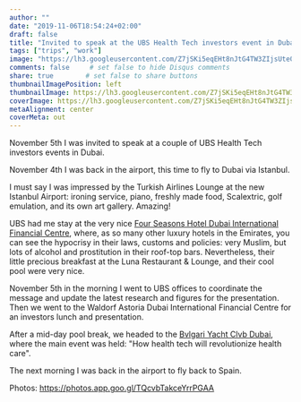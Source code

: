 ```yaml
---
author: ""
date: "2019-11-06T18:54:24+02:00"
draft: false
title: "Invited to speak at the UBS Health Tech investors event in Dubai"
tags: ["trips", "work"]
image: "https://lh3.googleusercontent.com/Z7jSKi5eqEHt8nJtG4TW3ZIjsUte00Sry_17op1xNBFfJ7tTvDnTTbENPIJ0cmhlkD-9j4ekagjOcbVqpfTG_PWfGpm-ykMnYM3bv1j74D-ZNCrG6er6C7v7oaIRHndErEc30ZKYZ7Y=w1920-h1080"
comments: false     # set false to hide Disqus comments
share: true        # set false to share buttons
thumbnailImagePosition: left
thumbnailImage: https://lh3.googleusercontent.com/Z7jSKi5eqEHt8nJtG4TW3ZIjsUte00Sry_17op1xNBFfJ7tTvDnTTbENPIJ0cmhlkD-9j4ekagjOcbVqpfTG_PWfGpm-ykMnYM3bv1j74D-ZNCrG6er6C7v7oaIRHndErEc30ZKYZ7Y=w1920-h1080
coverImage: https://lh3.googleusercontent.com/Z7jSKi5eqEHt8nJtG4TW3ZIjsUte00Sry_17op1xNBFfJ7tTvDnTTbENPIJ0cmhlkD-9j4ekagjOcbVqpfTG_PWfGpm-ykMnYM3bv1j74D-ZNCrG6er6C7v7oaIRHndErEc30ZKYZ7Y=w1920-h1080
metaAlignment: center
coverMeta: out
---
```


November 5th I was invited to speak at a couple of UBS Health Tech investors events in Dubai.

<!--more-->

November 4th I was back in the airport, this time to fly to Dubai via Istanbul.

I must say I was impressed by the Turkish Airlines Lounge at the new Istanbul Airport: ironing service, piano, freshly made food, Scalextric, golf emulation, and its own art gallery. Amazing!

UBS had me stay at the very nice [Four Seasons Hotel Dubai International Financial Centre](https://www.fourseasons.com/dubaidifc/), where, as so many other luxury hotels in the Emirates, you can see the hypocrisy in their laws, customs and policies: very Muslim, but lots of alcohol and prostitution in their roof-top bars. Nevertheless, their little precious breakfast at the Luna Restaurant & Lounge, and their cool pool were very nice.

November 5th in the morning I went to UBS offices to coordinate the message and update the latest research and figures for the presentation. Then we went to the Waldorf Astoria Dubai International Financial Centre for an investors lunch and presentation.

After a mid-day pool break, we headed to the [Bvlgari Yacht Clvb Dubai](https://www.bulgarihotels.com/dubai), where the main event was held: "How health tech will revolutionize health care".

The next morning I was back in the airport to fly back to Spain.

Photos: https://photos.app.goo.gl/TQcvbTakceYrrPGAA

<script src="https://cdn.jsdelivr.net/npm/publicalbum@latest/embed-ui.min.js" async></script>
<div class="pa-gallery-player-widget" style="width:100%; height:480px; display:none;"
  data-link="https://photos.app.goo.gl/TQcvbTakceYrrPGAA"
  data-title="103 new photos by Jorge Cortell">
  <object data="https://lh3.googleusercontent.com/HssXHdyePZx-UyJRg8aTlGM3bz_UR-emLFBjtBFElWzOMUzGdEIanC-u-1IAYpMo3fJPpZOnsIDJ_SzjZxBwPzAqlgEtkaSb9i7sLe9BumNylkRF8SMnH6j0DNbQbe3RclFCFx7Cqho=w1920-h1080"></object>
  <object data="https://lh3.googleusercontent.com/bbDN-EvGJsdIYtp53RPRvYtZcqZCCTuBaqhhNoDca7PMOZ6qL6GmI7GYislHlMwl_FB28qq1BU2PM0LSVoH4Ur_R7VjxOlxzixdMUGNqeSISWOjCy2xoF0nlVmEvtGq0rZKmM3b3Rzw=w1920-h1080"></object>
  <object data="https://lh3.googleusercontent.com/lb0bfT827Lz78aTCg_1YL-MxDYIGz7-HqZSq3AOm3Q2c-PHp_IlZCZwwx4YkdAoUkpB6-7trTk64rNX8aqzxjQxpByyJdaOT4At1AQjpl1GzTFWl8K-Pp2zH7qh2aEvIRMWHvNGHzG4=w1920-h1080"></object>
  <object data="https://lh3.googleusercontent.com/8_bzAFEnVcOLPDeARllZRg0JojkwLah_tJ2YSD2GG138nMcr1QpDidTx7m21BiTvzGBLnv5r8cAfTyNHk7Gt04tzcdTgnBtAiXSYcpZXsIFX1q6VK7og4qxUcz4cY5qMcLhrEYOfni4=w1920-h1080"></object>
  <object data="https://lh3.googleusercontent.com/eA8QF1KTdVrrtSieZ9niHORI9q5-MYUaPtLNM5nJP1Ic3ALSBk3W45ftcdg06QGUSGsYTi0e1A4HqWS7R8qj9kJwSWw4ahUicP2nBoIUWfIYIWPQ47hitiM-GvqBPg1cRoI9RToHyCk=w1920-h1080"></object>
  <object data="https://lh3.googleusercontent.com/ql4VHsPRl6_W5T0mhWrJG6WbzdH477-6qYevTShVOnAweidFoRpmnVqm6F4E731p2pxJ7ZJXK6u2x9Ac1Ore2d0YWyl_Tkmz7Dwf8nilGPLQRpkbwiAIsY3kRJU_pSsMrcDHHtWptjY=w1920-h1080"></object>
  <object data="https://lh3.googleusercontent.com/zImqToYUMVYzbckev5RBiDgplst5LRsn1e_47Xau_cW_H1s5uL6mYqDpW1Z1RhEQ2OWsZPXLn3dZxc3DgTfkxlZea1oVe398waXSNC7_zhn5IjVSnjwUfjivRjVgL2-xsAXycF_8uiI=w1920-h1080"></object>
  <object data="https://lh3.googleusercontent.com/TZJZnWhDevOV9geAfxYjeTXuKF9WAiMBBKbNPHTcllTdA7uqDoiZQ4-20ygu1ZLHcgLcwSKgzi_OKhVqFfz5qqqNBtG28HqKtcSpF0dP4xabhluuJbEczXR_bTukQBb9mFyCv-r04FM=w1920-h1080"></object>
  <object data="https://lh3.googleusercontent.com/Qov86WYKzpbtOlDHqq7LH3x53iAkv8uroFNDyK4wrCJyN7n0F4oogTP00nrI1t2tMRHWbkhUjZOjxjP1h3p4DLK_TefwkNKtMJfCYz_E5wSsY1DUEsXa2VRLx0LK9Ug9NN7NnEhs5nU=w1920-h1080"></object>
  <object data="https://lh3.googleusercontent.com/p2OnxfwYiJ3W9x-wU638NS_lcEU4NoBU6pDMHAcfgMWV8_cGshyaODf8jkWx3Rw2w2kElXSVuh5rLTrBkL0Ubg-Z-VmeBeu2WFNARgCPaasbr9v8wOzZz6eXH3muGotHmptvglScdWE=w1920-h1080"></object>
  <object data="https://lh3.googleusercontent.com/h6sGM7ADtBdm-HgWKjYCM4p8t-7sVdFdDbQoI1Y0ndUFdP5N8_7oFbJCbctUh0HaP8HKmpytBiHPhGJesQcGWAZRy7jTDI-guavux0omV_0jqGxacaS13V-y7A2VbP3L_qwiD1csk_8=w1920-h1080"></object>
  <object data="https://lh3.googleusercontent.com/6FjuaAU0tfJVCqOHEZW4Eb1kpLypoBDwoDCZQOhgO0hrzTJJP4aQUfzGSU4cAPrenyKvKkieMpMsAz8rrPqcmI2u0m64VGeyxoCHlCoGraC4n-Pi36tVHK5p5vla6M7x8oKFrlPygmw=w1920-h1080"></object>
  <object data="https://lh3.googleusercontent.com/jnuL2g713m5Mpvl-IjbzSkopKC0h5h7QS4gANmuP6UXad6dyUJ76Pnuu8OmRBBCOyv6Y5CyaV9tqNW73cgpvrOQ5SFmKtK8OTYduUtJj4yIPwic9Je4hOWr7ByHh3__hlNgrXOIkqdY=w1920-h1080"></object>
  <object data="https://lh3.googleusercontent.com/rJ60umUos1wZcagaQVcfVV-ykUOi5WopsPRNB6YF1sD3hgIgxE4dL9XN7o9QO9KS3fWUgC84R0XdoRvmK5KFYSIX9TDkVS1sSX0IXGDuA0GlX5nR19PrCjfZo8s89Cym6ZEoxa-2Ip4=w1920-h1080"></object>
  <object data="https://lh3.googleusercontent.com/UvcTmY5qI0fvNz8zFyKEZHOO95JbrCoOU2HWInLLYmN-9VuWgOaPP6kBO2EsZQi7389CSlfuqH3m9Vw4CZoGHnmShibar73y9N5h1OA1otX9NTtmqL47quuUVT85fTGhBXdrFGBEFgo=w1920-h1080"></object>
  <object data="https://lh3.googleusercontent.com/34xvvHndrFFLLEV2W4Nwk2DT6-N9zObxmJr4sEcE_2eraV8cOsNu5quKZK02emnRS6mcRKj5EGvZ--wA_xX04pX4mkEUNyRWPf_Xg7sOwfADg35cwKsaXtXluyusfO0-0rPXjNvoEh0=w1920-h1080"></object>
  <object data="https://lh3.googleusercontent.com/5VibEVmknXHgqj1vxaW_YBryV5Khmrt0dMHGK1eTA06laJJSXrbSWqnxNP_DejfvIGnODSa4FvnjUkrgsKA-nKjoFA_N88AGox4n95G6S4BU5ipups3y1igagDo31U1IfM4AWXzWeAY=w1920-h1080"></object>
  <object data="https://lh3.googleusercontent.com/bD55xHNCJvUn0m3EAkHMFIRFBLJ2pddHlMqF1lW5pxWHVyXjNYTL9cJTrq7PL0GjQK-nOyD8NuZVyZS5yS3iCag5eiy4K5eRdId681l8268f7leM33F4cwqSm7Ed3gFUhxeFp2g9Ec0=w1920-h1080"></object>
  <object data="https://lh3.googleusercontent.com/0IkI2ZxGiavD2rtLP0DBYhtpgcoKwKWawhi0Ad-x7LL-4Mbg1qf_SjURpN0iWzVAOYV542lWupwKeIiPXEZvQh30jpFDF8TpHCAooIocpM-JNRF061R9MNyZ6C8wIEGnexHqFOKztQ8=w1920-h1080"></object>
  <object data="https://lh3.googleusercontent.com/w7zARDk3QRWeoXqrVr1krl2GYBqPFn8zDfWuoJDB0An4N8FNOYAUc1074lIeB0LDp5zhL2Ep6wuyTLIrseZPPkehiz5IIaL9hLcrpkoJFCjLuv_QajlOkwDPc3WUy9dveGFTNnPjKRA=w1920-h1080"></object>
  <object data="https://lh3.googleusercontent.com/-4IFjrLLgu941tgiPC9scYA0NrXfFe-QXFM7HDAmfXrg1Lijnvg7PO_ZVImq2cptDpl0wUeehVmKrX7gRif8VefCjGaXCXB4IA82anynSVx9GPzb4PYTf38gGlOW4PEZWzrMjK8pEEM=w1920-h1080"></object>
  <object data="https://lh3.googleusercontent.com/AoOyAGdaHyyFXfBqsg4RvpL8ONxgsTVkwipiCR7i37qjUYBpSrLELG7uAqjN52pz0t93SriDy7WRkfIktAjsWMEWlTjNz5TQvWADDXkT-yvkZF_Ajrwzn4Pj0sMiCJFpNvmkv6c-mTQ=w1920-h1080"></object>
  <object data="https://lh3.googleusercontent.com/ATZtdla7xveP7AZG1gXVWcW_xHXzo0zdxoYO1hv2x6HUcydmUXXJwQX76cACV7k8MykNdBCuAeEX5pHpwFolzFKFzwA9IrbNcZrVt-JBtNWSxqy7FySTcAoSsThjQz63nqoHjJw5ttA=w1920-h1080"></object>
  <object data="https://lh3.googleusercontent.com/wRsZivmol06c6gMYcomzlvZEWACwejGTBcI6s77-Kxpc2wWCrulbUYCOSUU0kf2NwLJGYdT4qLRxUuBXSo5YdvXn01mLLTuTDSAcaScPy6EHAuIncwmSlgl25Lo11HacHXLVx7sf8AA=w1920-h1080"></object>
  <object data="https://lh3.googleusercontent.com/ndKmz0Q--3-O06OkhsZGnKU3cLLhPjXhGPSz1q0sGORtq1jLbMlFvplryKeevmrHEvpqhfnBkU5UTZaUrRPKgZhIZuXV1L6-5QCR_uvPuriA8k0xrJ9XTJxgz7Dws0IyfAmtB9QjyYY=w1920-h1080"></object>
  <object data="https://lh3.googleusercontent.com/EiE8U5D5cQlxOryMiMxJqmBE1ovx4s0ftFfvI5AjZref-F1TwpYCS9IMaUtP5J_icJruk-NDErX4hxudGSsFW7GBJzoYUi_uelx6Lo8dmhvA6d1ERet1KwtOjH7UEjF6rttMY51CJaE=w1920-h1080"></object>
  <object data="https://lh3.googleusercontent.com/oxCYszR5cEW3JJnJ3SeEhuJ1qp_QZxT--2pVO148_Vsu-VyzxAM_7RfZHdF32jqC1Ipe8U6uxl0AV8UsVXOxiuu_VcQOwb_ao3UYjFrKUmWJIOfgusruHckPhF21mPLB_s6W2Cq0pSU=w1920-h1080"></object>
  <object data="https://lh3.googleusercontent.com/kqbGSz6-EX0NTD0zb75aDrA_-U-3zfPbau8l49pOcxMnXJoMlHs7vOLNgmLTKKL2vm_DTIu53YdgRAH88BHE1k-6eNGm95pl4po6Gr2VwludsxiLxjAfSTfk6lsFNeI75-ZRcVpi2Bc=w1920-h1080"></object>
  <object data="https://lh3.googleusercontent.com/Le-ng08u5et_5hk4q-ERBvK7SMXhu0H8HgqRbdQsTThAaQHjHydH1s4jpslU06VPrKtRpKIDP5YBJMowWfyPnb_Vqz2Z-pIiMmtOVdtyAxJpLWG3fenLdu00dVAG8NSH4MDurrgsUT4=w1920-h1080"></object>
  <object data="https://lh3.googleusercontent.com/9dES-_K8ooE28E1FMjWf6igP-D4WIvVI547u-QsqaDFsf7Z-NxygMFWode-0HUoHbJj9ubobS-37ftTtyntGT0E-8T4Een5aQpXkRA3oYXOqMtmkOG_Y7Tp620fB0BbLmdwCA2LpM_w=w1920-h1080"></object>
  <object data="https://lh3.googleusercontent.com/_mQA3RAcVp5EbdCjeJyKcXyNKsInPDpMpQxcUwwVvkmXLlV4dSle-qmAlHdVLoiq3NJkz4tDeawAVYrRCENPuJTm0CkPXbwOBtltbEIQ7kRR77NOZ76xpPEeDgDI5HJHWe9J1K_IPxE=w1920-h1080"></object>
  <object data="https://lh3.googleusercontent.com/PdK6uI2gylKtJZyciDSh-TzKseekXv5zh-w6S946n-MhrE4GoqaQ4Z2Y32GcPj_cEuOEXlG286wI9zmo1R_7hp2mPsv1WQU9Bmxd-FfOMLbOdwajGiob4wpywxwk52-ODqTkooGAYzI=w1920-h1080"></object>
  <object data="https://lh3.googleusercontent.com/g04E7pkt-lRqyJzlYrE_PLsr7H-Zssiytb9UA0P1foEMtmJmXUhCs8BgvzOkFUVt649LBVbi0gi3gQIbBNoksuaOK9ZJFpBBjmfgPN11hFYurrw0WWnIIe8CtdH-xoGmR7uwKD8JGBY=w1920-h1080"></object>
  <object data="https://lh3.googleusercontent.com/_WyzDmp4BZqxx-5i_u2muqRkwgSpkgFW5AfXViYUk4Zg1UnBqiMeOkRm2-fJZl6u_S57o0oBxn39DN24FJSccolc9dMfrRE2yUknXG6_ezN87QfvQxqb4JAFsUg1A6jDRAJCs-pso2A=w1920-h1080"></object>
  <object data="https://lh3.googleusercontent.com/kwuVdTFCkOszhoyNvFyFhsmbXp5chIXRf5h0PueL2ys5ECsOxZH-R8Zr44oFAghgo4CuVuGrPTKjFFI8jG_7efLNELIUEU2XNJoLeItA7nrd-AGyoH3JFmntKR8xl64W7YoOXs3kqjA=w1920-h1080"></object>
  <object data="https://lh3.googleusercontent.com/KMuv6cJ936ofrVfdu71KA8onF_lrMm-GTeTQKKz6P0dX29mOFasT3DSeqTgFVRQx45J8NjeTXDkObtDGBxQ_6GGN4j2KqVrFYJFTzBIy2_31Qi19d_rfe5cEidy_lBqY6AB18kqIn3U=w1920-h1080"></object>
  <object data="https://lh3.googleusercontent.com/iSbUYXZGKkAHjuwqP-4GOUtbNBI-Z_ospM8bhCyuUowqqoJYNkh93Xd_6O2bcF2IuY--MbOxKam-skNSaWX0SJRKcWpQ9YBcZTVQu6aMe5QY5HNVjV6MF1H1G79RwK_Vb6f9uwSVe4o=w1920-h1080"></object>
  <object data="https://lh3.googleusercontent.com/zp2HyGhLeLcyZKb6rsWOGmcW6G1e9E0xSTEu9s46ytN5d_tfHy-82ilQHA71k0DCmKnjL_cr1LqXCrYzXF_1PZmFdrv1YQgCZru_LLY7lhRWf4jzZek74K4ZrWMuGS_K-I4PUhNyUS4=w1920-h1080"></object>
  <object data="https://lh3.googleusercontent.com/g2z2PjmOWPoC79aVgGV5LZm58DGtBvJnq5myzprW5NvCqdhogJkEQQqi0iao8SLECZxt7ka7ZraJqbEb7BqGNfrf9XLkj1ihExJkSKiPYITxJ-N6ntdjWD1k5ipBh3x-iVFPpOyJbmw=w1920-h1080"></object>
  <object data="https://lh3.googleusercontent.com/oR2WBxjKjAzxmmkebch4z7ESfJdN4Np9HucDWc8Hadmx5vN3r4RJDVk6xEs3QhI_Qpxn7hZCfcj6pJS4XBLmajT8BLno-HRBOU6vcVPWI4bfNCM21zXqO-mVC9lgg0gSxA4FlOjJz9U=w1920-h1080"></object>
  <object data="https://lh3.googleusercontent.com/u-HmG9jJ0t14w7Qe7xJJB8YX_U95CGksOGStFas3fPvjxc9DUhxkTPD_LP3qPwfdFrh5Ggxva1vFzq5pbGzZUiSKghAntBu3wknpbGD-jOcnOOfGq-i3Xv0sBapU2MDDcDHIK-Poh0k=w1920-h1080"></object>
  <object data="https://lh3.googleusercontent.com/AWSFenNyG6XF6ZRXfa9iyqqy9kTNBNoub0zbQORHGiPzgDD7oyjCZmr5DNrzhiqbUGmqTdlK3qtXq6rRmCwJU7V9hrIM28gDaCHiC2QmM3y0ef6PMdDmj3ZwYQxPjfLXuWE5kw3nu00=w1920-h1080"></object>
  <object data="https://lh3.googleusercontent.com/m5dyRwC33fsB-19S8l_CM5QCLBdbZSORuupDzxZB783VTOKL-g8vQW57tHRTe5XDf39xBX2h2_0riGed-IMVBxZqSJoqnFzH-VyN1TsM4mJPI-hkBWx4dZySppiAM23C0_2Dy3C4dx0=w1920-h1080"></object>
  <object data="https://lh3.googleusercontent.com/Zl6LrV0vVGQRnUaj0VMvPfchHRxfV0K9pQfi9e6Yxy0fCrjm_YSMGDzbUrulB62jfzHdqD4ihxBY03U62kF8YMv2vbF2Abo5HBRZLCGi3lQAemWQuSF4nQUXeFYExxJvI8MmKKKmoy0=w1920-h1080"></object>
  <object data="https://lh3.googleusercontent.com/S9Gdh7-nnQhlMcMaV6mfUW29MAjA2UEkmJd0WkAzSExlNQR3H4l7QjOc1btTMKpdVrLNyROtKP_5dyAXa85fsJkWxjiyxduH8QD46EZIgrXjGb-2Pneei5v7H_J934Wuk3dqIE5w7NY=w1920-h1080"></object>
  <object data="https://lh3.googleusercontent.com/6Oicw17L5A3kq8LYFZwwq2cvHv5VkqUmUQcNeVybN7cZYDfO_CZ7kVI1C7CsOajmCDGMFm370XtAZzmR7JVhixnvJ1BjodZfw-4MdEwLkU1NtwP7x2QuXB0wvAlhn7ft0GQy5Hm3dbw=w1920-h1080"></object>
  <object data="https://lh3.googleusercontent.com/XwVCTwKs6IR0WmxkF0xEsOfDgQuSIetW577wmZ__4pxeLIxxdj4UVC75lpaZeW8xTasZwnnZh5kT8-Wf3-YKozGBDaCO_gsKoHiK3nik8XHLo9qVaeFiNmutGiBgn12Zpff96i3tU9E=w1920-h1080"></object>
  <object data="https://lh3.googleusercontent.com/GE98CDkRHUY1FF19RniVNJ5kbOcB-4Lrn62E1qnDSDzsvGLujk7D3WOB4v4eLjcmGShp68l9zdkWC9603ifX4v_1zFZbcEt3mUBXpK-uuu0IrbPd4D7R2byi44bktWQgEt9Wv6QgPCo=w1920-h1080"></object>
  <object data="https://lh3.googleusercontent.com/A4PcRPS_cPR7qdQh3utIYJ374A5ZEp3Nnsutsl3xWl2FNSAwSnCRlKr3OoWdM3xepwb4CNAEer-NEVrzxBhMNFig6r0tPrsUAiCG561XiJOzsRxMpeJv0_P8HeUYtM8evTF0PPoKuUo=w1920-h1080"></object>
  <object data="https://lh3.googleusercontent.com/9dqIJSZ1jB46sHJQRItFbSFzuU9fNViuZ3NGeps19vLBBLwe2anbPvEx6-pu4Zu4E5AkfBVW1is1mYzG-g8aLGlD0ztUVgmt9dOCgpLwP2tmEwybUAxFHjafqSGLkgiAtVZV-tWbuak=w1920-h1080"></object>
  <object data="https://lh3.googleusercontent.com/xQguiWls1PANkw4jp4IYaEZgv2dxIOV1wKZ9Ykixlmq9BOqyowLXfgnS_p4eS6_IdF2TKSLD_mHRyUvfPOW-EevF_iWBOERx-0XcHASlvqLsQMMvPjcclKDYip0KpQCL8AQvhqfKHuk=w1920-h1080"></object>
  <object data="https://lh3.googleusercontent.com/4gaPYKFFEIgGNKZ8IE9O32zmCFdfGyibsWMr_Hkr_9drS0iiwwhzK_02ODsuZZhxvlj2R0x4_126INcqh6SGOm_zsoXy-ngQf5N8BY69UY90VqbE0dYz4i9kzIDXEsT0bmGOOqX_nwc=w1920-h1080"></object>
  <object data="https://lh3.googleusercontent.com/pEumL4bX4ocfsYXDfr4Jxq0P1e4WIoYg1o4_N45c7Jx-UJ7aHq9fr81RemXlAfPsuaktf5lp8eIOR73WP4G2P4zPUopYXd8q7AEcjxIlxWGMlPUOpH4v19suCdcDpb5g53DwuMQ8oKM=w1920-h1080"></object>
  <object data="https://lh3.googleusercontent.com/cVZmi_7DA62e6NI4gFEFeEzmEC_L3cfsy2DlRUscyKTsbLwYnjgzoyJZQF5xS30X5-L0n5v26_-cHBOu-kUSQSvh2kCrWtsSiZ9RNRuNS4L7g4Ou-CH6fiqHNGPMwqNVU5bnkNiWMH0=w1920-h1080"></object>
  <object data="https://lh3.googleusercontent.com/Pb5bvnMsWqHY-D4CuX9SasI_qqnNKs5WAzeHtHHfzY3J-RP6AWGdQBYJWLo32bn5V3tGMQpTjNTpcTKkCyMZiBltp3uAX2NUjujtX_a8jhQ0tzFs3oPWg-9p5_gG90MUhQSDt1rrk1g=w1920-h1080"></object>
  <object data="https://lh3.googleusercontent.com/5zCsJw-NMefJ8ytaif9a-rhbfoCUCir3Rh7dDOyL0mZciZCroGWy2J3H7hADmqyC3GnDtgmzMHnh3iNU3yymUBJvIGs-HnWdqEVPSBk1b_ZIlaK8hAmKeN5OhzzBiuKkJREVZ40-cCM=w1920-h1080"></object>
  <object data="https://lh3.googleusercontent.com/7LLd5RE79FId4JEqUK76DuTWHe391IPWIJHsIbrZd0jmP6Os5jnk99d0p5wxzHCd5y4rgi_EFX4UNLflb-Z0Ao3y2N83Cy6yie9IbakGD8Q6YEFci1tVbM5ldG4jxyN6Lhx8ACFWEGI=w1920-h1080"></object>
  <object data="https://lh3.googleusercontent.com/SgC3hgcktp-55wwc97bzYhPyJ7P1AzmDr4isO37C32_NSTmQUha00Lcv_8h-m-tsz9Ea57P25XfH_BWVQiXSXTcql_AuI_6musotwHccQpWYeH2DFo5xKxfQlLkH9t57JxEFoEt7iSU=w1920-h1080"></object>
  <object data="https://lh3.googleusercontent.com/afJOvQtjuDXrv8k_aMqtNY2qlQ2BXw1HHMJrYIroRxry-Myp9Ljv-XdrA2kpZa7tiZG74zW-aC5kEo86SrcLLjzRkI2IurQ85W08fQ64G38XE4jzArxJ2IW732YNQZj7jOSxMi67uZE=w1920-h1080"></object>
  <object data="https://lh3.googleusercontent.com/bnso0mbn0IymP2LajpP7TpPBGCLKtWEq82yH1yN9_tdNyKOFOtNlyFZ1freCuFXUWCB4T1lypLVfBJ9V9Jh-eZQS0xgqG471AeUNNA-DVxmYIcZD2dGpLlHz7j7lE6neIUtMiGqmoV4=w1920-h1080"></object>
  <object data="https://lh3.googleusercontent.com/Mgz3xPPXOb1LNSeGa6xl2rowTAkSX8R29g1qNu5F0jpMRgYNBMeozlaS7XaFz4Mm4UGQDyMJCi3YQLOmBJsuIRUsyqW7cgkVL3VFukaioqefl6ZWNE22KjYUklN-OgxgU9K-79vndOE=w1920-h1080"></object>
  <object data="https://lh3.googleusercontent.com/maoGe9EoR8_dLDJF1F3NiaA43YnSPckdl8Gky8CsFyaP9G5yjj7EhpaKoXBtM9JfjTOza6hWp_ctx6cWI64C1F5iIEQ7fnEbL8GRPBlwDSoSqioiyTPhlen0jQHk8Nci6RjKnyPTCOI=w1920-h1080"></object>
  <object data="https://lh3.googleusercontent.com/qdU4QdBrVtmU5e_087EyOAMfHlBVyUKmGZ9-RuQKs5a_Geo7QMBqNAlZUhVyZb39JL9-Ig02FUX-5L4inRrqQi-34XlzzGkmQucXT-e7LpTjqHMyK4Xx4I7FA5EzE0OvvTUTIavFIaI=w1920-h1080"></object>
  <object data="https://lh3.googleusercontent.com/svfUWBL-umKpEUuoTlg6e-vWQv1yrKAcDbjqtS2Xt77l0Rz5C8k4dLUGgQa_mNXttymNm08BFFxxCxn7dkSuHxD39_dqbv0Meror-aj-KEil1bly-pCG4SiaNz4pnmOLNHZIP6Rp4Sw=w1920-h1080"></object>
  <object data="https://lh3.googleusercontent.com/Kg4WL6wbH3UbK6ewP8RZ5c7dNHm4c2ctbXCamj9yR5VK7W6mZPB7RNd8j3zKa_VeAoUXTy4WDB0qWlfzbWia-t6KeHNtmWju8ZOnN8XD2COReHlZGcksgaUaVV64F59Xt6XtS8RcJ6o=w1920-h1080"></object>
  <object data="https://lh3.googleusercontent.com/AZ7T8ZS8DiCCNlchRHe2rkvVXLt70tLk6kEL4_clIysIEpBhrvrT3GN3i3cktE_N-ANtH3joTMHkKdshG_cOcDtSeKW_HYUQPYOaXbhCiYCVxtysHxgw7cQbhRKFAnc3SZ0dVuBC_QI=w1920-h1080"></object>
  <object data="https://lh3.googleusercontent.com/LtZTUOnf7uENqDPrqyGHQUlercg2WIgcXamFuhuitmgSNzbFcLFyZUxC6A6pW7hTm85abGuWY6AYfXdZdIm4sgMs3AztWSO9hF4A4lswoWWTcwASPp8gTEYxDwZnsuA5Q1A89DzfTm4=w1920-h1080"></object>
  <object data="https://lh3.googleusercontent.com/ynkdPWjWCvOfWKIGpN9RmVE_Ren1d7yl2UeMds9PpQRRnl_QAWcFJTAEmkMgjTOIB_7yrNbQg0rwkj_bK9SmcqCj_XgxOYPkPOyLepU7cQrdUyv2C43yY7UfHpsj_LXt7UvFhymFZp0=w1920-h1080"></object>
  <object data="https://lh3.googleusercontent.com/g21Xew279Xj_T3UimeAc2Nx9qJnIntw_szUEPyb3f7Bzk1TBwVx6_sVp5SQBpSpDB9Nsp-_PoPshjAlWqMzXke_0IxqHtsNtEzTtY0qtRAgCdFrBon-FdzYGmDnee6qpkALp1dlftQw=w1920-h1080"></object>
  <object data="https://lh3.googleusercontent.com/q0tvpNjOcyPj1WjmayH0utIx93mspicjGxO3TpHcPkowqAZVFPo0YWlgr3RKt3z9Fq-DqR4J8puBnIanN53Wmra0_45JnA4Lja2EAIwSnXKXebCfMMMSxP494GoX9UXRXsyvuMF41zE=w1920-h1080"></object>
  <object data="https://lh3.googleusercontent.com/adu1REYZiXRSJ208SzO4XnY5F0Cm3HSNtHC15Sm4jxr4yI4OVs0dySx8qMTgyKiFfpS9a2F-qukAH5m8yOSewZbXlnqyY2uD9VYJrKODcM0iBXIXSUs8e_JjTum6jHQCfxbEjD4y944=w1920-h1080"></object>
  <object data="https://lh3.googleusercontent.com/YD8hzXbma8Uu8nppbenm6iH00yoVRYUH6j_5IsfZvxg2maGTQkjATN4lPCB7AtsEeuxSlVnBgcq9FaxtYTYzIZdVBsSmWEesxorzUXzzWEvafuzVfFTTpSw9P3uTQ6QWdOWkjKOs0kQ=w1920-h1080"></object>
  <object data="https://lh3.googleusercontent.com/mp7YroYdszSHYc1uAU6ReirkpxKAdFwKHmbY4Q1O8DGt8nu1LubtbtHG8uUHyloGdlGJaQsbbHi-9ScpGVoDu2OM5P1GOLmGOQgkR-V0EFA1p46AZW8UJQWnSDjxoYxQBPvpHYa5spI=w1920-h1080"></object>
  <object data="https://lh3.googleusercontent.com/xQmMXdDGCX8v8DbDiXjjj8UDPaB32M3x7-eL3R07zbWj-eNco0hUcwRzLQLPf-eR08C3mWuRSu3L2Tb8cUt5mCeBBLBBHvUeHLM8FeqN3U0WIlX9AaB71r9VZ6ivZ019WCWN0DInXz8=w1920-h1080"></object>
  <object data="https://lh3.googleusercontent.com/8eVXtNZEZMy4mrS_6JVoLS1FNG3ENYTpoMDROK6wJI9_Ee6O95Aa5VaW5yAIuPWNY77YIFNe_Dt2zdvX_fIrJvQvleZwUUjEBEK-i1KDXx87ZQfoWOWm9RBGIE70mF8Cl9s5vQn5so4=w1920-h1080"></object>
  <object data="https://lh3.googleusercontent.com/PJ94OgErXAYHSTRuWIucoaSBNr58j3ZQ1E-lA3uL4Uy8xZc2840Om0GMegVbAFOs95Vi_WToCazThtyg4SudNGLzi7p2LlEtVHCj1KBcjZjjD9vBfyZ_Ou_HCjWKOPrjsctrl0x9O14=w1920-h1080"></object>
  <object data="https://lh3.googleusercontent.com/szchZ2V2BE6xDVn2MHG-k_07Pq0XdhYwWOY2LsMx_eShsp88WcLKN7l-37SHMzZVadGPRxgxL26iEmesSvaKksyl5L_fFeFllaI0J1nIos8QX1EY8bHzqTuOp8bmGUsi-IyKfnQ5Yf8=w1920-h1080"></object>
  <object data="https://lh3.googleusercontent.com/QICTEZ5r7Hd76XHKYb8CyYO0j2CQ5WONyJQIt0Qkau3jKJjqb2ZKYrCqCSIOQGrnsVM6I44eE0KjqK19ddeYLJTv9xE9tfUMii3Tua7rxtwDiixLfMAEJ7uQVotUixyG3UBTfctJaxI=w1920-h1080"></object>
  <object data="https://lh3.googleusercontent.com/2M5Q30wQn7jixasIyqhKVkQWdJsE5uGT6PxZ-5GBcePExyIF4V0fnsT_NkQV80FYYhQjTRodDGNGjXAhCYJkfRWkV19mqNRU2jNZTJVfmdzDEVenvU4whaKmt31uy9sGRvUWP-2vqEk=w1920-h1080"></object>
  <object data="https://lh3.googleusercontent.com/BBjJHRU6rRzoBCX9YJ4Sk8ga4nzgdyVn1pnh0sF4EkF-vSQwyurZJGiGmojl67IC8ObLcgBzKytsqr6EvBFSyT9GTIVl5syqjqQvNBDkjOR-DF_WsDxFq0kJRI5e5U8wJ8Butwbeb6k=w1920-h1080"></object>
  <object data="https://lh3.googleusercontent.com/73GtYvV3HyQqPWbpQ5fgWCeeQBlgzn34ugNTehH9qj4GGA6nhILKhUxed9XcF6fa-fOFuWY0nJNf2n_PWAAhpDhQhh03hXgHrg2BlJkhQEQfEaZC9mf_aWWCNpDWZUK-vvezphFFO80=w1920-h1080"></object>
  <object data="https://lh3.googleusercontent.com/5GFhltU2HYbo-PVlW7Hssr5zxEGfebwy1P4ApCZyzeWv_P3dbwe1FQ7mMTqHBd-1JNl9YxtnpGbzST7IFD4-lzCOlJf-niifaZEa9b5uiY8xr6DLfog6veZD1GvZK07yOoMR6dqgx7s=w1920-h1080"></object>
  <object data="https://lh3.googleusercontent.com/n7aoAPn1iYdCnO_ukgBciRdGtjWiIkHvBYPe7d8AuQElIgv_773XeVco10dQBSdUgxDYuJN0CLVfKIyFaSq_ayMrmp6BRDTVh5Bn1Jt376NiA2FBM-jx0H-p-9ThFQgfjpcNLNmZLNM=w1920-h1080"></object>
  <object data="https://lh3.googleusercontent.com/dz95rGpaJzXO9mi8ZFmpNf41QgUbz86tDo5Nvs3BYMdVCgEsTwaETfAGZyFaou7r0DNGRk3FLJrbelynUXKBpiJr3Th4s1SNPY9poxVYhmlQpV4OYRrPQwuIwBSlOFO9hgDJSQEfLEQ=w1920-h1080"></object>
  <object data="https://lh3.googleusercontent.com/cxc_v9PUpWF7ADPm0I6CUfQ7cTOQzE8Fu5ohb9EDv2vtYHRHfLCIuPfbOMfKBcHUhsXqOZWJcdtcIMT4OvHSZYG1cp-XCX4Q4HDJ4UkCKWVHZhPWEGfEGyjt_B01N7EUlUQVxeNqSg4=w1920-h1080"></object>
  <object data="https://lh3.googleusercontent.com/dZ3vLXqvmBpZpSUKZ8-ygaLCvnTBNvmGPkdC7h5JQ0zJuFn2-qZUV257pfgd2mX761gVLedHJLqTpC_emDx2M7rGmiOEGQkTavd91jhL9tOSNUDoQp4_UrHX4fV1ALDub2eLyOgCNJ8=w1920-h1080"></object>
  <object data="https://lh3.googleusercontent.com/lj6qORCw_GYomnY_wRkKwWy0lBSgD045ELgcxl2AR7VgWNoH0zgou6BEF2HCEmxK4Gtf6EO4ltOfzQYhdJGNLaQSkblinZb4iFFirY1f4kAqP7X4kjHamQfZokVJha1PTt1r5UfqYpE=w1920-h1080"></object>
  <object data="https://lh3.googleusercontent.com/6cYz9ot0MQ8Sj1mtnMh0gmgdqLKPVdbl4ePiK5wDX_2Z7vvqGqbNbXALPf3jK_0kGsRAFQvWlTVRDrTKVbAfvIw3upmCIttfKlfXyY-ZcJAhAkm59vqVhrgPOStJY89qFGgOCz4vHqQ=w1920-h1080"></object>
  <object data="https://lh3.googleusercontent.com/S9p43pfB2vwB45htAhOIkXIYYMLw7aMEhRFQlWorCPFKKnkzC-CRhodzGYMbOsNLcy87bJp6Z92Q46Uitn8g2iFOaYFapdKCKFWrHS14U2j5pQxnw7gQ16jmqgcHFkB5Jj-x8raTLqI=w1920-h1080"></object>
  <object data="https://lh3.googleusercontent.com/ZYyOCA70qeXANz8Op8j6q7CYSam_3YAuN_nVGhW8Rc-qIrrlxEyWyz2nH0NuCB89iqiKgN_1-ML_kYvWs8lZKWfk4QTCyhl-WLa0JX9SapZKi1gXMQwgMfGGaqK8EXRx2g344IA6-TU=w1920-h1080"></object>
  <object data="https://lh3.googleusercontent.com/5rSO_aNDbEUUfSXffavAyBf_152mu7e9EDoX_JTFFcho0Ai7Byq2tyQyI8Ixxx7t6TVCr-cEm7dnRUzqnRB4HHvfaha0_mzx-QKsp93CMBae9sa0DnEg9JhrHpNViLJSBfJ0wW4mGnM=w1920-h1080"></object>
  <object data="https://lh3.googleusercontent.com/IfJaSFxFbuNeqg-O3GQc14jszY9ZcFFMsnP093gXfRZ31oH9qgYiJXO7TzrhigYq3sZTb1ilwSDPTXEWzNI7_JJHhhuTA7cDpYLP0G9UVixTQM-rWzjkXKxouApdDa7x0erj8xWZ6gU=w1920-h1080"></object>
  <object data="https://lh3.googleusercontent.com/ZxmqZqF3lQ8-SLkOpjjMJOR4CZTr2GrgLFXtce23EUV1hTm0QmDZoa3o9MHlv_pKQOM7zEAoWM8M8E9d3-YGpCEd3w4NUj-hye8j2uewBm5TbXz7xuTfP1h8f-QS4tvadLscUk04Wik=w1920-h1080"></object>
  <object data="https://lh3.googleusercontent.com/3IPmy3lhnW-GPwFeXNY8Kwhi5LMth3_CscP6ZUDB7kbYAqQspaPaw-fNQ5I_yn3hcTMnhfLeQx77Ko7-GMIOXcmiq3ZWFaDMDcrMk0pZ2ITdxaJFEuNHqZWE4VwjqF7tUJgKO-cFLOo=w1920-h1080"></object>
  <object data="https://lh3.googleusercontent.com/nO7tj0BljEQKoZR4XjqZy9unv83_4YrszGCdwa-3UWQM695nGb2LNR5M_N94PM_pz4xEfeblwuPm5yp8hIh8IHLDUVrPvad3k4fZSPg9b6cwLwoH5Un_tdOFeErptSYO6Ob9KY6_xPM=w1920-h1080"></object>
  <object data="https://lh3.googleusercontent.com/ilabm4LjXu7CMXw846xOOtmIAlQ92NgalBET3FJ5ohMRVaeE232XFzaT5YMq539I7tiRrPVQDR5YyUW99Ma_-Pw3x-SACU_j2xrWqdFQTS4f_nHDMXGV7Oab0Td4pC1Dl32_Nne5deM=w1920-h1080"></object>
  <object data="https://lh3.googleusercontent.com/QSeDkh-8haZmqDnS9RIvnU0T51n_eaY6wn_C0QHnGtDyXasCc7KU5TsmO9EqVMIDG7jrXIJPjtTrSVxO1VvamJTn_2yPGPpriKWBUaCInKMGHVQOxIZl2wjKcTuRxMtyjCyGeuT4i4Y=w1920-h1080"></object>
  <object data="https://lh3.googleusercontent.com/WKRmXzsijZRMEIvenzOoxPp9jc8isUrTMcIuk9edQ76M0ZuzmB0Tk90PLLn2AFCgwmZk9Gct8UwKHBTFcMf8VaGgzOBzCkztXE76L6KKemugzF245-jgKN6TWa6Ut00_vdK2i9cB5n4=w1920-h1080"></object>
  <object data="https://lh3.googleusercontent.com/jKKfBHKTmfyFfrsFENBExgkch5u95392_EfGTxTCyLoHr0hx2SOIxHPDkMk-YM8gT-DOFmZk-mJZtGa5WZ2_UXQWLYH2XAL7Hx1URP0SgOeFe2cgLCz3TSkJq6Cf4dK3bga3Uuqlshc=w1920-h1080"></object>
  <object data="https://lh3.googleusercontent.com/Y5zF0Cvbyfp06x8CJAMlTk492UFpmSqQKZzl9tKpn4TLhqcnfhX7lk0II25_qDQwqcvK8I0ozlezKsIvT1zPDNme_lkKeCzTd7pmWzaE0RsPfhW9uuLBDU7lPhe-9kbVu097x7Iy544=w1920-h1080"></object>
  <object data="https://lh3.googleusercontent.com/fYTa_1FxTxYNX-CyFNVr9QH91eDrQsOKb_Yd6-Y5JyVxUM8-bI2Gb4540hNPEBK9U2ZI8dnL_i13WGbA94ho4FTbhhH3IqfOp7u5N6_A4l0hSveLTicFUioCIhOqpNb2nEBwul2tyGc=w1920-h1080"></object>
  <object data="https://lh3.googleusercontent.com/XO0rnxY7FaFaUuCTe7bK9uA_Mzj5oA1aCD1C55JlBy8PLn-IRvxS-2c4cU8b-SGBXJn6GTbZnWL6f8wLkRrspUFCLo0nx5hIQhUN7gpaiAmQiCJ7-k-NMdMR999nXe6tyITmEVw4-2I=w1920-h1080"></object>
  <object data="https://lh3.googleusercontent.com/0qqUTirJcdYYDgGAJC8jAvn2K9UJeXKb9arPRU0UA85UnzDGtYgohJ5_tj6RIaa_qqZoaDXuFN8QxYWSIdEcJedKN7QC6ZHmIjiAjU2IulubLGDekNafMcQyykrvX_HGFv1PLx2keR4=w1920-h1080"></object>
</div>
